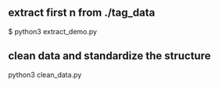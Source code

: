 ## extract first n from ./tag_data

$ python3 extract_demo.py

## clean data and standardize the structure
 
python3 clean_data.py

